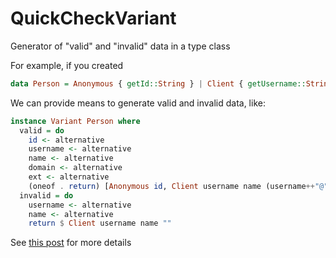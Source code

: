 # QuickCheckVariant
Generator of "valid" and "invalid" data in a type class

For example, if you created
~~~haskell
data Person = Anonymous { getId::String } | Client { getUsername::String, getName::String, getEmail::String} deriving(Show,Eq)
~~~

We can provide means to generate valid and invalid data, like:
~~~haskell
instance Variant Person where
  valid = do
    id <- alternative
    username <- alternative
    name <- alternative
    domain <- alternative
    ext <- alternative
    (oneof . return) [Anonymous id, Client username name (username++"@"++domain++ext)]
  invalid = do
    username <- alternative
    name <- alternative
    return $ Client username name ""

~~~ 

See [this post](https://wiki.haskell.org/QuickCheck_as_a_test_set_generator) for more details
